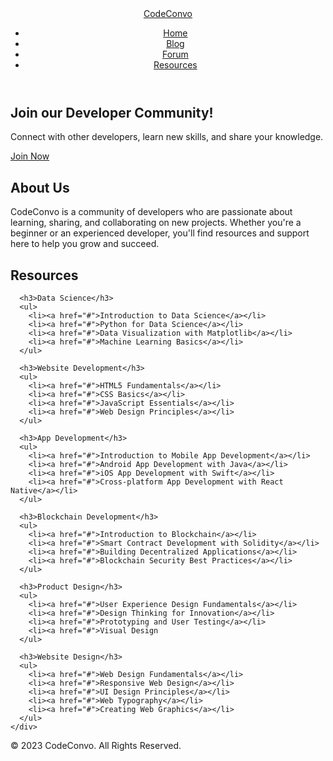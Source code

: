 <!DOCTYPE html>
<html>
<head>
  <title>CodeConvo - A Developer Community</title>
  <link rel="stylesheet" type="text/css" href="style.css">
</head>
<body>
  <header>
    <div class="container">
      <a href="#" class="logo">CodeConvo</a>
      <nav>
        <ul>
          <li><a href="#">Home</a></li>
          <li><a href="#">Blog</a></li>
          <li><a href="#">Forum</a></li>
          <li><a href="#resources">Resources</a></li>
        </ul>
      </nav>
    </div>
  </header>
  
  <section id="hero">
    <div class="container">
      <h1>Join our Developer Community!</h1>
      <p>Connect with other developers, learn new skills, and share your knowledge.</p>
      <a href="#" class="button">Join Now</a>
    </div>
  </section>
  
  <section id="about">
    <div class="container">
      <h2>About Us</h2>
      <p>CodeConvo is a community of developers who are passionate about learning, sharing, and collaborating on new projects. Whether you're a beginner or an experienced developer, you'll find resources and support here to help you grow and succeed.</p>
    </div>
  </section>
  
  <section id="resources">
    <div class="container">
      <h2>Resources</h2>
      
      <h3>Data Science</h3>
      <ul>
        <li><a href="#">Introduction to Data Science</a></li>
        <li><a href="#">Python for Data Science</a></li>
        <li><a href="#">Data Visualization with Matplotlib</a></li>
        <li><a href="#">Machine Learning Basics</a></li>
      </ul>
      
      <h3>Website Development</h3>
      <ul>
        <li><a href="#">HTML5 Fundamentals</a></li>
        <li><a href="#">CSS Basics</a></li>
        <li><a href="#">JavaScript Essentials</a></li>
        <li><a href="#">Web Design Principles</a></li>
      </ul>
      
      <h3>App Development</h3>
      <ul>
        <li><a href="#">Introduction to Mobile App Development</a></li>
        <li><a href="#">Android App Development with Java</a></li>
        <li><a href="#">iOS App Development with Swift</a></li>
        <li><a href="#">Cross-platform App Development with React Native</a></li>
      </ul>
      
      <h3>Blockchain Development</h3>
      <ul>
        <li><a href="#">Introduction to Blockchain</a></li>
        <li><a href="#">Smart Contract Development with Solidity</a></li>
        <li><a href="#">Building Decentralized Applications</a></li>
        <li><a href="#">Blockchain Security Best Practices</a></li>
      </ul>
      
      <h3>Product Design</h3>
      <ul>
        <li><a href="#">User Experience Design Fundamentals</a></li>
        <li><a href="#">Design Thinking for Innovation</a></li>
        <li><a href="#">Prototyping and User Testing</a></li>
        <li><a href="#">Visual Design
      </ul>
      
      <h3>Website Design</h3>
      <ul>
        <li><a href="#">Web Design Fundamentals</a></li>
        <li><a href="#">Responsive Web Design</a></li>
        <li><a href="#">UI Design Principles</a></li>
        <li><a href="#">Web Typography</a></li>
        <li><a href="#">Creating Web Graphics</a></li>
      </ul>
    </div>
  </section>
  
  <footer>
    <div class="container">
      <p>&copy; 2023 CodeConvo. All Rights Reserved.</p>
    </div>
  </footer>
  
  <script src="script.js"></script>
</body>
</html>
